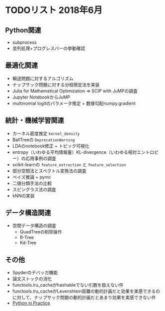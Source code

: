 # TODOリスト 2018年6月

## Python関連
- subprocess
- 並列処理+プログレスバーの挙動確認

## 最適化関連
- 輸送問題に対するアルゴリズム
- ナップサック問題に対する分枝限定法を実装
- Julia for Mathematical Optimization => SCIP with JuMPの調査
- Jupyter NotebookからJuMP
- multinomial logitのパラメータ推定 + 数値勾配numpy.gradient

## 統計・機械学習関連
- カーネル密度推定 `kernel_density`
- BallTreeの `DeprecationWarning`
- LDAのnotebook修正 + トピック可視化
- entropy（いわゆる平均情報量）KL-divergence（いわゆる相対エントロピー）の応用事例の調査
- scikit-learnの `feature_extraction` と `feature_selection`
- 部分空間法とスペクトル変換法の調査
- ベイズ推論 + pymc
- 二値分類手法の比較
- スピングラス法の調査
- kNNの実装

## データ構造関連
- 空間データ構造の調査
	- QuadTreeの削除操作
	- R-Tree
	- Kd-Tree
## その他
- Spyderのデバッガ機能
- 論文ストックの消化
- functools.lru_cacheがhashableでない引数を扱えない件
- functools.lru_cacheがLevenshtein距離の動的計画だと効果を実感できるのに対して、ナップサック問題の動的計画だとあまり効果を実感できない件
- [Python in Practice](https://doc.lagout.org/programmation/python/Python%20in%20Practice_%20Create%20Better%20Programs%20using%20Concurrency%2C%20Libraries%2C%20and%20Patterns%20%5BSummerfield%202013-08-29%5D.pdf)
